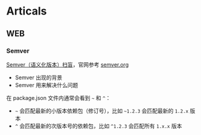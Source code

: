 # Articals

## WEB

### Semver

[Semver（语义化版本）扫盲](https://juejin.im/post/6844903591690534926)，官网参考 [semver.org](https://semver.org/lang/zh-CN/)

- Semver 出现的背景
- Semver 用来解决什么问题

在 package.json 文件内通常会看到 `~` 和 `^`：

- `~` 会匹配最新的小版本依赖包（修订号），比如 `~1.2.3` 会匹配最新的 `1.2.x` 版本
- `^` 会匹配最新的次版本号的依赖包，比如 `^1.2.3` 会匹配所有 `1.x.x` 版本

